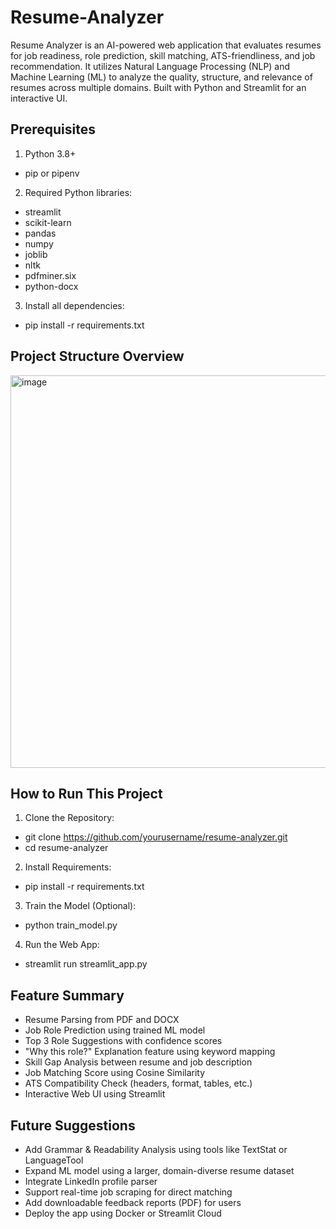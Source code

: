 # Resume-Analyzer
Resume Analyzer is an AI-powered web application that evaluates resumes for job readiness, role prediction, skill matching, ATS-friendliness, and job recommendation. It utilizes Natural Language Processing (NLP) and Machine Learning (ML) to analyze the quality, structure, and relevance of resumes across multiple domains. Built with Python and Streamlit for an interactive UI.

## Prerequisites
1. Python 3.8+
 - pip or pipenv

2. Required Python libraries:
 - streamlit
 - scikit-learn
 - pandas
 - numpy
 - joblib
 - nltk
 - pdfminer.six
 - python-docx

3. Install all dependencies:
 - pip install -r requirements.txt

## Project Structure Overview
<img width="628" alt="image" src="https://github.com/user-attachments/assets/65b5bf6b-6143-4b1d-b6c3-fda52b3d6ecc" />

## How to Run This Project

1. Clone the Repository:
 - git clone https://github.com/yourusername/resume-analyzer.git
 - cd resume-analyzer

2. Install Requirements:
 - pip install -r requirements.txt

3. Train the Model (Optional):
 - python train_model.py

4. Run the Web App:
 - streamlit run streamlit_app.py

## Feature Summary
 - Resume Parsing from PDF and DOCX
 - Job Role Prediction using trained ML model
 - Top 3 Role Suggestions with confidence scores
 - "Why this role?" Explanation feature using keyword mapping
 - Skill Gap Analysis between resume and job description
 - Job Matching Score using Cosine Similarity
 - ATS Compatibility Check (headers, format, tables, etc.)
 - Interactive Web UI using Streamlit

## Future Suggestions
 - Add Grammar & Readability Analysis using tools like TextStat or LanguageTool
 - Expand ML model using a larger, domain-diverse resume dataset
 - Integrate LinkedIn profile parser
 - Support real-time job scraping for direct matching
 - Add downloadable feedback reports (PDF) for users
 - Deploy the app using Docker or Streamlit Cloud









